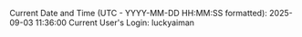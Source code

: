 Current Date and Time (UTC - YYYY-MM-DD HH:MM:SS formatted): 2025-09-03 11:36:00
Current User's Login: luckyaiman
